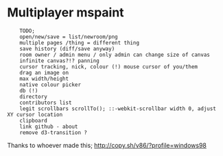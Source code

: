 Multiplayer mspaint
===

```
    TODO;
    open/new/save = list/newroom/png
    multiple pages /thing = different thing
    save history (diff/save anyway)
    room owner / admin menu / only admin can change size of canvas
    infinite canvas?!? panning
    cursor tracking, nick, colour (!) mouse cursor of you/them
    drag an image on
    max width/height
    native colour picker
    db (!)
    directory
    contributors list
    legit scrollbars scrollTo(); ::-webkit-scrollbar width 0, adjust XY cursor location
    clipboard
    link github - about
    remove d3-transition ?
```

Thanks to whoever made this; http://copy.sh/v86/?profile=windows98
